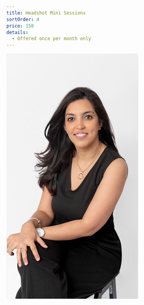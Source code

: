 ```yaml
---
title: Headshot Mini Sessions
sortOrder: 4
price: 150
details:
  - Offered once per month only
---
```


![Solo Session](../../assets/headshotMiniSession.png)
